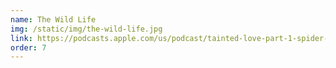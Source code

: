```yaml
---
name: The Wild Life
img: /static/img/the-wild-life.jpg
link: https://podcasts.apple.com/us/podcast/tainted-love-part-1-spider-speed-dating-sebastian-echeverri/id1287125533?i=100046559062
order: 7
---
```

